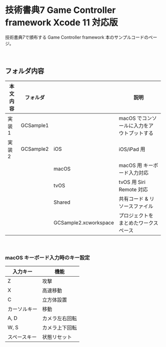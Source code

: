 # 技術書典7 Game Controller framework Xcode 11 対応版

技術書典7で頒布する Game Controller framework 本のサンプルコードのページ。

  　

## フォルダ内容

|本文内容|フォルダ||説明|
|---|---|---|---|
|実装 1|GCSample1||macOS でコンソールに入力をアウトプットする|
|実装 2|GCSample2|iOS|iOS/iPad 用|
|||macOS|macOS 用 キーボード入力対応|
|||tvOS|tvOS 用 Siri Remote 対応|
|||Shared|共有コード & リソースファイル|
|||GCSample2.xcworkspace|プロジェクトをまとめたワークスペース|

  　
　
### macOS キーボード入力時のキー設定

|入力キー|機能|
|---|---|
|Z|攻撃|
|X|高速移動|
|C|立方体設置|
|カーソルキー|移動|
|A, D|カメラ左右回転|
|W, S|カメラ上下回転|
|スペースキー|状態リセット|